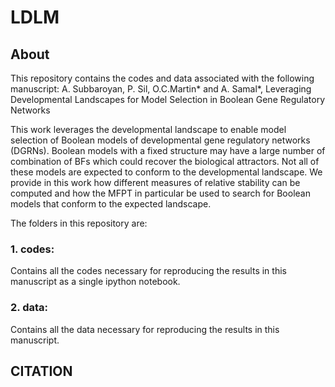 # LDLM

## About
This repository contains the codes and data associated with the following manuscript:
A. Subbaroyan, P. Sil, O.C.Martin* and A. Samal*, Leveraging Developmental Landscapes for Model Selection in Boolean Gene Regulatory Networks

This work leverages the developmental landscape to enable model selection of Boolean models of developmental gene regulatory networks (DGRNs). Boolean models with a fixed structure may have a large number of combination of BFs which could recover the biological attractors. Not all of these models are expected to conform to the developmental landscape. We provide in this work how different measures of relative stability can be computed and how the MFPT in particular be used to search for Boolean models that conform to the expected landscape.

The folders in this repository are:

### 1. codes:
Contains all the codes necessary for reproducing the results in this manuscript as a single ipython notebook.

### 2. data:
Contains all the data necessary for reproducing the results in this manuscript.

## CITATION
